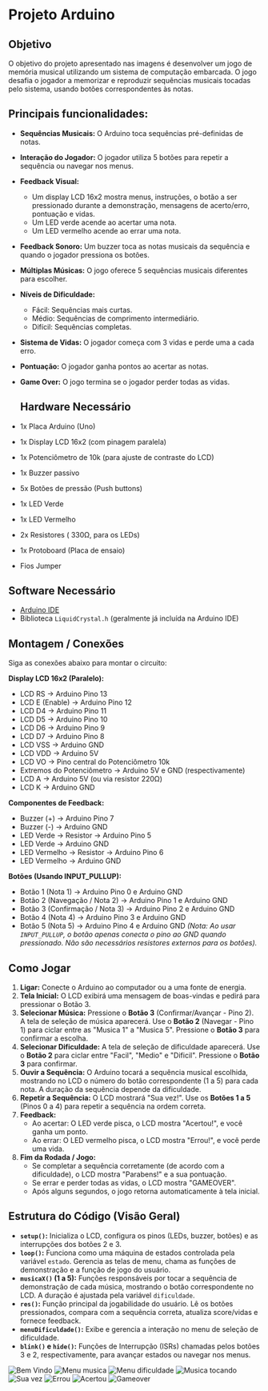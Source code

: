 # **Projeto Arduino**

## Objetivo 

O objetivo do projeto apresentado nas imagens é desenvolver um jogo de memória musical utilizando um sistema de computação embarcada. O jogo desafia o jogador a memorizar e reproduzir sequências musicais tocadas pelo sistema, usando botões correspondentes às notas.

## Principais funcionalidades:

* **Sequências Musicais:** O Arduino toca sequências pré-definidas de notas.
* **Interação do Jogador:** O jogador utiliza 5 botões para repetir a sequência ou navegar nos menus.
* **Feedback Visual:**
    * Um display LCD 16x2 mostra menus, instruções, o botão a ser pressionado durante a demonstração, mensagens de acerto/erro, pontuação e vidas.
    * Um LED verde acende ao acertar uma nota.
    * Um LED vermelho acende ao errar uma nota.
* **Feedback Sonoro:** Um buzzer toca as notas musicais da sequência e quando o jogador pressiona os botões.
* **Múltiplas Músicas:** O jogo oferece 5 sequências musicais diferentes para escolher.
* **Níveis de Dificuldade:**
    * Fácil: Sequências mais curtas.
    * Médio: Sequências de comprimento intermediário.
    * Difícil: Sequências completas.
* **Sistema de Vidas:** O jogador começa com 3 vidas e perde uma a cada erro.
* **Pontuação:** O jogador ganha pontos ao acertar as notas.
* **Game Over:** O jogo termina se o jogador perder todas as vidas.

   ## Hardware Necessário

* 1x Placa Arduino (Uno)
* 1x Display LCD 16x2 (com pinagem paralela)
* 1x Potenciômetro de 10k (para ajuste de contraste do LCD)
* 1x Buzzer passivo
* 5x Botões de pressão (Push buttons)
* 1x LED Verde
* 1x LED Vermelho
* 2x Resistores ( 330Ω, para os LEDs)
* 1x Protoboard (Placa de ensaio)
* Fios Jumper

## Software Necessário

* [Arduino IDE](https://www.arduino.cc/en/software)
* Biblioteca `LiquidCrystal.h` (geralmente já incluída na Arduino IDE)

## Montagem / Conexões

Siga as conexões abaixo para montar o circuito:

**Display LCD 16x2 (Paralelo):**

* LCD RS -> Arduino Pino 13
* LCD E (Enable) -> Arduino Pino 12
* LCD D4 -> Arduino Pino 11
* LCD D5 -> Arduino Pino 10
* LCD D6 -> Arduino Pino 9
* LCD D7 -> Arduino Pino 8
* LCD VSS -> Arduino GND
* LCD VDD -> Arduino 5V
* LCD VO -> Pino central do Potenciômetro 10k
* Extremos do Potenciômetro -> Arduino 5V e GND (respectivamente)
* LCD A  -> Arduino 5V (ou via resistor 220Ω)
* LCD K  -> Arduino GND

**Componentes de Feedback:**

* Buzzer (+) -> Arduino Pino 7
* Buzzer (-) -> Arduino GND
* LED Verde  -> Resistor -> Arduino Pino 5
* LED Verde  -> Arduino GND
* LED Vermelho -> Resistor -> Arduino Pino 6
* LED Vermelho  -> Arduino GND

**Botões (Usando INPUT_PULLUP):**

* Botão 1 (Nota 1) -> Arduino Pino 0 e Arduino GND
* Botão 2 (Navegação / Nota 2) -> Arduino Pino 1 e Arduino GND
* Botão 3 (Confirmação / Nota 3) -> Arduino Pino 2 e Arduino GND
* Botão 4 (Nota 4) -> Arduino Pino 3 e Arduino GND
* Botão 5 (Nota 5) -> Arduino Pino 4 e Arduino GND
    *(Nota: Ao usar `INPUT_PULLUP`, o botão apenas conecta o pino ao GND quando pressionado. Não são necessários resistores externos para os botões).*

## Como Jogar

1.  **Ligar:** Conecte o Arduino ao computador ou a uma fonte de energia.
2.  **Tela Inicial:** O LCD exibirá uma mensagem de boas-vindas e pedirá para pressionar o Botão 3.
3.  **Selecionar Música:** Pressione o **Botão 3** (Confirmar/Avançar - Pino 2). A tela de seleção de música aparecerá. Use o **Botão 2** (Navegar - Pino 1) para ciclar entre as "Musica 1" a "Musica 5". Pressione o **Botão 3** para confirmar a escolha.
4.  **Selecionar Dificuldade:** A tela de seleção de dificuldade aparecerá. Use o **Botão 2** para ciclar entre "Facil", "Medio" e "Dificil". Pressione o **Botão 3** para confirmar.
5.  **Ouvir a Sequência:** O Arduino tocará a sequência musical escolhida, mostrando no LCD o número do botão correspondente (1 a 5) para cada nota. A duração da sequência depende da dificuldade.
6.  **Repetir a Sequência:** O LCD mostrará "Sua vez!". Use os **Botões 1 a 5** (Pinos 0 a 4) para repetir a sequência na ordem correta.
7.  **Feedback:**
    * Ao acertar: O LED verde pisca, o LCD mostra "Acertou!", e você ganha um ponto.
    * Ao errar: O LED vermelho pisca, o LCD mostra "Errou!", e você perde uma vida.
8.  **Fim da Rodada / Jogo:**
    * Se completar a sequência corretamente (de acordo com a dificuldade), o LCD mostra "Parabens!" e a sua pontuação.
    * Se errar e perder todas as vidas, o LCD mostra "GAMEOVER".
    * Após alguns segundos, o jogo retorna automaticamente à tela inicial.

## Estrutura do Código (Visão Geral)

* **`setup()`:** Inicializa o LCD, configura os pinos (LEDs, buzzer, botões) e as interrupções dos botões 2 e 3.
* **`loop()`:** Funciona como uma máquina de estados controlada pela variável `estado`. Gerencia as telas de menu, chama as funções de demonstração e a função de jogo do usuário.
* **`musicaX()` (1 a 5):** Funções responsáveis por tocar a sequência de demonstração de cada música, mostrando o botão correspondente no LCD. A duração é ajustada pela variável `dificuldade`.
* **`res()`:** Função principal da jogabilidade do usuário. Lê os botões pressionados, compara com a sequência correta, atualiza score/vidas e fornece feedback.
* **`menuDificuldade()`:** Exibe e gerencia a interação no menu de seleção de dificuldade.
* **`blink()` e `hide()`:** Funções de Interrupção (ISRs) chamadas pelos botões 3 e 2, respectivamente, para avançar estados ou navegar nos menus.
<img src="imagens/Bem_vindo.png" alt="Bem Vindo">
<img src="imagens/Menu_musica.png" alt="Menu musica">
<img src="imagens/Menu_dificuldade.png" alt="Menu dificuldade">
<img src="imagens/Musica_Tocando.png" alt="Musica tocando">
<img src="imagens/Sua_vez.png" alt="Sua vez">
<img src="imagens/Errou.png" alt="Errou">
<img src="imagens/Acertou.png" alt="Acertou">
<img src="imagens/Gameover.png" alt="Gameover">

